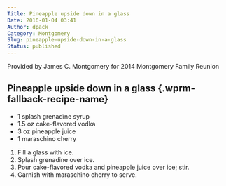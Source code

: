 ```yaml
---
Title: Pineapple upside down in a glass
Date: 2016-01-04 03:41
Author: dpack
Category: Montgomery
Slug: pineapple-upside-down-in-a-glass
Status: published
---
```


Provided by James C. Montgomery for 2014 Montgomery Family Reunion <!--WPRM Recipe 148-->

<div class="wprm-fallback-recipe">

Pineapple upside down in a glass {.wprm-fallback-recipe-name}
--------------------------------

<div class="wprm-fallback-recipe-ingredients">

-   1 splash grenadine syrup
-   1.5 oz cake-flavored vodka
-   3 oz pineapple juice
-   1 maraschino cherry

</div>

<div class="wprm-fallback-recipe-instructions">

1.  Fill a glass with ice.
2.  Splash grenadine over ice.
3.  Pour cake-flavored vodka and pineapple juice over ice; stir.
4.  Garnish with maraschino cherry to serve.

</div>

<div class="wprm-fallback-recipe-notes">

</div>

</div>

<!--End WPRM Recipe-->
